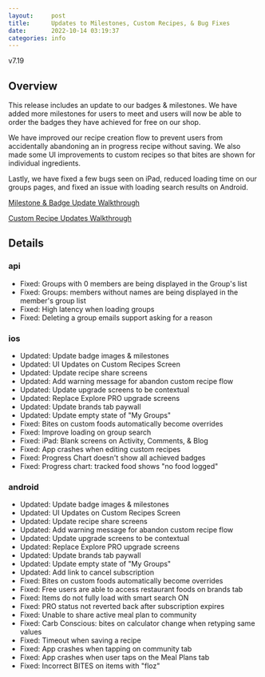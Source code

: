 ```yaml
---
layout:     post
title:      Updates to Milestones, Custom Recipes, & Bug Fixes
date:       2022-10-14 03:19:37
categories: info
---
```


v7.19

## Overview

This release includes an update to our badges & milestones. We have added more milestones for users to meet and users will now be able to order the badges they have achieved for free on our shop.

We have improved our recipe creation flow to prevent users from accidentally abandoning an in progress recipe without saving. We also made some UI improvements to custom recipes so that bites are shown for individual ingredients.

Lastly, we have fixed a few bugs seen on iPad, reduced loading time on our groups pages, and fixed an issue with loading search results on Android.

[Milestone & Badge Update Walkthrough](https://drive.google.com/file/d/1vUOahWeOJiA4JpJJRM1pPPHlLwWNpeyT/view?usp=sharing)

[Custom Recipe Updates Walkthrough](https://drive.google.com/file/d/1BbZtXekLuGDJI0tmC1lCfuHGcTPVPvwU/view?usp=sharing)


## Details

### api
* Fixed: Groups with 0 members are being displayed in the Group's list
* Fixed: Groups: members without names are being displayed in the member's group list
* Fixed: High latency when loading groups
* Fixed: Deleting a group emails support asking for a reason

### ios
* Updated: Update badge images & milestones
* Updated: UI Updates on Custom Recipes Screen
* Updated: Update recipe share screens
* Updated: Add warning message for abandon custom recipe flow
* Updated: Update upgrade screens to be contextual
* Updated: Replace Explore PRO upgrade screens 
* Updated: Update brands tab paywall
* Updated: Update empty state of "My Groups"
* Fixed: Bites on custom foods automatically become overrides
* Fixed: Improve loading on group search
* Fixed: iPad: Blank screens on Activity, Comments, & Blog
* Fixed: App crashes when editing custom recipes 
* Fixed: Progress Chart doesn't show all achieved badges
* Fixed: Progress chart: tracked food shows "no food logged"

### android
* Updated: Update badge images & milestones
* Updated: UI Updates on Custom Recipes Screen
* Updated: Update recipe share screens
* Updated: Add warning message for abandon custom recipe flow
* Updated: Update upgrade screens to be contextual
* Updated: Replace Explore PRO upgrade screens 
* Updated: Update brands tab paywall
* Updated: Update empty state of "My Groups"
* Updated: Add link to cancel subscription
* Fixed: Bites on custom foods automatically become overrides
* Fixed: Free users are able to access restaurant foods on brands tab
* Fixed: Items do not fully load with smart search ON
* Fixed: PRO status not reverted back after subscription expires
* Fixed: Unable to share active meal plan to community
* Fixed: Carb Conscious: bites on calculator change when retyping same values
* Fixed: Timeout when saving a recipe
* Fixed: App crashes when tapping on community tab
* Fixed: App crashes when user taps on the Meal Plans tab 
* Fixed: Incorrect BITES on items with "floz"
